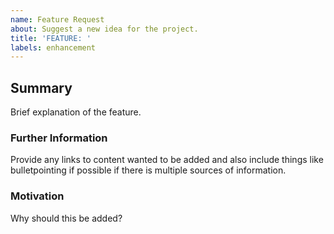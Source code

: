```yaml
---
name: Feature Request
about: Suggest a new idea for the project.
title: 'FEATURE: '
labels: enhancement
---
```

## Summary
Brief explanation of the feature.
### Further Information
Provide any links to content wanted to be added and also include things like bulletpointing if possible if there is multiple sources of information.
### Motivation
Why should this be added?